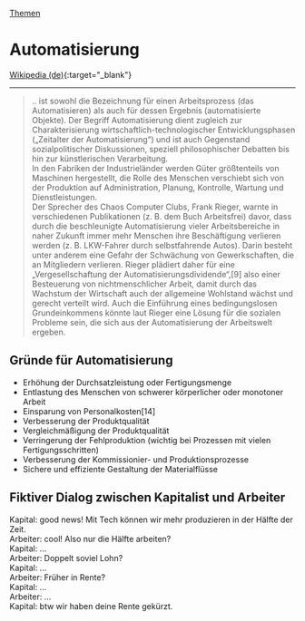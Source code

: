[Themen](../themen.html)   

# Automatisierung

[Wikipedia (de)](https://de.wikipedia.org/wiki/Automatisierung){:target="_blank"}   

---

> .. ist sowohl die Bezeichnung für einen Arbeitsprozess (das Automatisieren) als auch für dessen Ergebnis (automatisierte Objekte). Der Begriff Automatisierung dient zugleich zur Charakterisierung wirtschaftlich-technologischer Entwicklungsphasen („Zeitalter der Automatisierung“) und ist auch Gegenstand sozialpolitischer Diskussionen, speziell philosophischer Debatten bis hin zur künstlerischen Verarbeitung.    
In den Fabriken der Industrieländer werden Güter größtenteils von Maschinen hergestellt, die Rolle des Menschen verschiebt sich von der Produktion auf Administration, Planung, Kontrolle, Wartung und Dienstleistungen.   
Der Sprecher des Chaos Computer Clubs, Frank Rieger, warnte in verschiedenen Publikationen (z. B. dem Buch Arbeitsfrei) davor, dass durch die beschleunigte Automatisierung vieler Arbeitsbereiche in naher Zukunft immer mehr Menschen ihre Beschäftigung verlieren werden (z. B. LKW-Fahrer durch selbstfahrende Autos). Darin besteht unter anderem eine Gefahr der Schwächung von Gewerkschaften, die an Mitgliedern verlieren. Rieger plädiert daher für eine „Vergesellschaftung der Automatisierungsdividende“,[9] also einer Besteuerung von nichtmenschlicher Arbeit, damit durch das Wachstum der Wirtschaft auch der allgemeine Wohlstand wächst und gerecht verteilt wird. Auch die Einführung eines bedingungslosen Grundeinkommens könnte laut Rieger eine Lösung für die sozialen Probleme sein, die sich aus der Automatisierung der Arbeitswelt ergeben.   

## Gründe für Automatisierung
* Erhöhung der Durchsatzleistung oder Fertigungsmenge
* Entlastung des Menschen von schwerer körperlicher oder monotoner Arbeit
* Einsparung von Personalkosten[14]
* Verbesserung der Produktqualität
* Vergleichmäßigung der Produktqualität
* Verringerung der Fehlproduktion (wichtig bei Prozessen mit vielen Fertigungsschritten)
* Verbesserung der Kommissionier- und Produktionsprozesse
* Sichere und effiziente Gestaltung der Materialflüsse

## Fiktiver Dialog zwischen Kapitalist und Arbeiter
Kapital: good news! Mit Tech können wir mehr produzieren in der Hälfte der Zeit.   
Arbeiter: cool! Also nur die Hälfte arbeiten?   
Kapital: ...   
Arbeiter: Doppelt soviel Lohn?   
Kapital: ...   
Arbeiter: Früher in Rente?   
Kapital: ...   
Arbeiter: ...   
Kapital: btw wir haben deine Rente gekürzt.   
